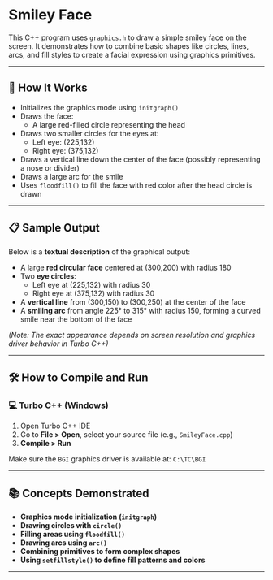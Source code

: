# Smiley Face

This C++ program uses `graphics.h` to draw a simple smiley face on the screen. It demonstrates how to combine basic shapes like circles, lines, arcs, and fill styles to create a facial expression using graphics primitives.

---

## 🚀 How It Works

- Initializes the graphics mode using `initgraph()`
- Draws the face:
  - A large red-filled circle representing the head
- Draws two smaller circles for the eyes at:
  - Left eye: (225,132)
  - Right eye: (375,132)
- Draws a vertical line down the center of the face (possibly representing a nose or divider)
- Draws a large arc for the smile
- Uses `floodfill()` to fill the face with red color after the head circle is drawn

---

## 📋 Sample Output

Below is a **textual description** of the graphical output:

- A large **red circular face** centered at (300,200) with radius 180
- Two **eye circles**:
  - Left eye at (225,132) with radius 30
  - Right eye at (375,132) with radius 30
- A **vertical line** from (300,150) to (300,250) at the center of the face
- A **smiling arc** from angle 225° to 315° with radius 150, forming a curved smile near the bottom of the face

*(Note: The exact appearance depends on screen resolution and graphics driver behavior in Turbo C++)*

---

## 🛠️ How to Compile and Run

### 💻 Turbo C++ (Windows)

1. Open Turbo C++ IDE
2. Go to **File > Open**, select your source file (e.g., `SmileyFace.cpp`)
3. **Compile > Run**

Make sure the `BGI` graphics driver is available at: `C:\TC\BGI`

---

## 📚 Concepts Demonstrated
- **Graphics mode initialization (`initgraph`)**
- **Drawing circles with `circle()`**
- **Filling areas using `floodfill()`**
- **Drawing arcs using `arc()`**
- **Combining primitives to form complex shapes**
- **Using `setfillstyle()` to define fill patterns and colors**

---
